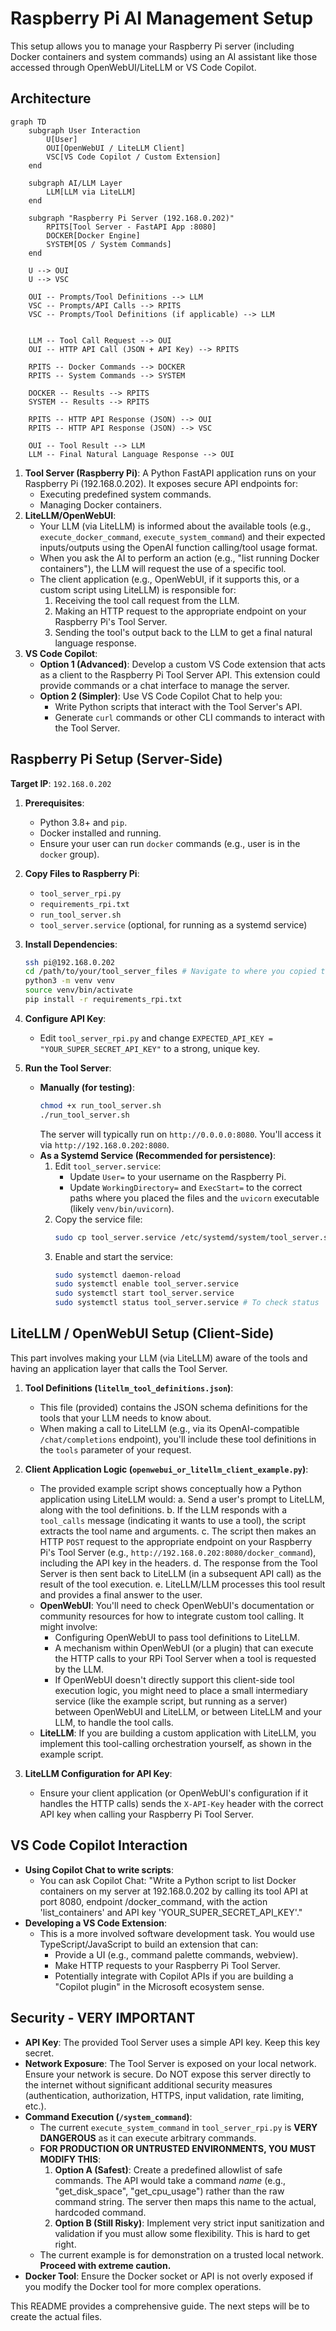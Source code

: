 # Raspberry Pi AI Management Setup

This setup allows you to manage your Raspberry Pi server (including Docker containers and system commands) using an AI assistant like those accessed through OpenWebUI/LiteLLM or VS Code Copilot.

## Architecture

```mermaid
graph TD
    subgraph User Interaction
        U[User]
        OUI[OpenWebUI / LiteLLM Client]
        VSC[VS Code Copilot / Custom Extension]
    end

    subgraph AI/LLM Layer
        LLM[LLM via LiteLLM]
    end

    subgraph "Raspberry Pi Server (192.168.0.202)"
        RPITS[Tool Server - FastAPI App :8080]
        DOCKER[Docker Engine]
        SYSTEM[OS / System Commands]
    end

    U --> OUI
    U --> VSC

    OUI -- Prompts/Tool Definitions --> LLM
    VSC -- Prompts/API Calls --> RPITS
    VSC -- Prompts/Tool Definitions (if applicable) --> LLM


    LLM -- Tool Call Request --> OUI
    OUI -- HTTP API Call (JSON + API Key) --> RPITS

    RPITS -- Docker Commands --> DOCKER
    RPITS -- System Commands --> SYSTEM

    DOCKER -- Results --> RPITS
    SYSTEM -- Results --> RPITS

    RPITS -- HTTP API Response (JSON) --> OUI
    RPITS -- HTTP API Response (JSON) --> VSC

    OUI -- Tool Result --> LLM
    LLM -- Final Natural Language Response --> OUI
```

1.  **Tool Server (Raspberry Pi)**: A Python FastAPI application runs on your Raspberry Pi (192.168.0.202). It exposes secure API endpoints for:
    *   Executing predefined system commands.
    *   Managing Docker containers.
2.  **LiteLLM/OpenWebUI**:
    *   Your LLM (via LiteLLM) is informed about the available tools (e.g., `execute_docker_command`, `execute_system_command`) and their expected inputs/outputs using the OpenAI function calling/tool usage format.
    *   When you ask the AI to perform an action (e.g., "list running Docker containers"), the LLM will request the use of a specific tool.
    *   The client application (e.g., OpenWebUI, if it supports this, or a custom script using LiteLLM) is responsible for:
        1.  Receiving the tool call request from the LLM.
        2.  Making an HTTP request to the appropriate endpoint on your Raspberry Pi's Tool Server.
        3.  Sending the tool's output back to the LLM to get a final natural language response.
3.  **VS Code Copilot**:
    *   **Option 1 (Advanced)**: Develop a custom VS Code extension that acts as a client to the Raspberry Pi Tool Server API. This extension could provide commands or a chat interface to manage the server.
    *   **Option 2 (Simpler)**: Use VS Code Copilot Chat to help you:
        *   Write Python scripts that interact with the Tool Server's API.
        *   Generate `curl` commands or other CLI commands to interact with the Tool Server.

## Raspberry Pi Setup (Server-Side)

**Target IP**: `192.168.0.202`

1.  **Prerequisites**:
    *   Python 3.8+ and `pip`.
    *   Docker installed and running.
    *   Ensure your user can run `docker` commands (e.g., user is in the `docker` group).

2.  **Copy Files to Raspberry Pi**:
    *   `tool_server_rpi.py`
    *   `requirements_rpi.txt`
    *   `run_tool_server.sh`
    *   `tool_server.service` (optional, for running as a systemd service)

3.  **Install Dependencies**:
    ```bash
    ssh pi@192.168.0.202
    cd /path/to/your/tool_server_files # Navigate to where you copied the files
    python3 -m venv venv
    source venv/bin/activate
    pip install -r requirements_rpi.txt
    ```

4.  **Configure API Key**:
    *   Edit `tool_server_rpi.py` and change `EXPECTED_API_KEY = "YOUR_SUPER_SECRET_API_KEY"` to a strong, unique key.

5.  **Run the Tool Server**:
    *   **Manually (for testing)**:
        ```bash
        chmod +x run_tool_server.sh
        ./run_tool_server.sh
        ```
        The server will typically run on `http://0.0.0.0:8080`. You'll access it via `http://192.168.0.202:8080`.
    *   **As a Systemd Service (Recommended for persistence)**:
        1.  Edit `tool_server.service`:
            *   Update `User=` to your username on the Raspberry Pi.
            *   Update `WorkingDirectory=` and `ExecStart=` to the correct paths where you placed the files and the `uvicorn` executable (likely `venv/bin/uvicorn`).
        2.  Copy the service file:
            ```bash
            sudo cp tool_server.service /etc/systemd/system/tool_server.service
            ```
        3.  Enable and start the service:
            ```bash
            sudo systemctl daemon-reload
            sudo systemctl enable tool_server.service
            sudo systemctl start tool_server.service
            sudo systemctl status tool_server.service # To check status
            ```

## LiteLLM / OpenWebUI Setup (Client-Side)

This part involves making your LLM (via LiteLLM) aware of the tools and having an application layer that calls the Tool Server.

1.  **Tool Definitions (`litellm_tool_definitions.json`)**:
    *   This file (provided) contains the JSON schema definitions for the tools that your LLM needs to know about.
    *   When making a call to LiteLLM (e.g., via its OpenAI-compatible `/chat/completions` endpoint), you'll include these tool definitions in the `tools` parameter of your request.

2.  **Client Application Logic (`openwebui_or_litellm_client_example.py`)**:
    *   The provided example script shows conceptually how a Python application using LiteLLM would:
        a.  Send a user's prompt to LiteLLM, along with the tool definitions.
        b.  If the LLM responds with a `tool_calls` message (indicating it wants to use a tool), the script extracts the tool name and arguments.
        c.  The script then makes an HTTP `POST` request to the appropriate endpoint on your Raspberry Pi's Tool Server (e.g., `http://192.168.0.202:8080/docker_command`), including the API key in the headers.
        d.  The response from the Tool Server is then sent back to LiteLLM (in a subsequent API call) as the result of the tool execution.
        e.  LiteLLM/LLM processes this tool result and provides a final answer to the user.
    *   **OpenWebUI**: You'll need to check OpenWebUI's documentation or community resources for how to integrate custom tool calling. It might involve:
        *   Configuring OpenWebUI to pass tool definitions to LiteLLM.
        *   A mechanism within OpenWebUI (or a plugin) that can execute the HTTP calls to your RPi Tool Server when a tool is requested by the LLM.
        *   If OpenWebUI doesn't directly support this client-side tool execution logic, you might need to place a small intermediary service (like the example script, but running as a server) between OpenWebUI and LiteLLM, or between LiteLLM and your LLM, to handle the tool calls.
    *   **LiteLLM**: If you are building a custom application with LiteLLM, you implement this tool-calling orchestration yourself, as shown in the example script.

3.  **LiteLLM Configuration for API Key**:
    *   Ensure your client application (or OpenWebUI's configuration if it handles the HTTP calls) sends the `X-API-Key` header with the correct API key when calling your Raspberry Pi Tool Server.

## VS Code Copilot Interaction

*   **Using Copilot Chat to write scripts**:
    *   You can ask Copilot Chat: "Write a Python script to list Docker containers on my server at 192.168.0.202 by calling its tool API at port 8080, endpoint /docker_command, with the action 'list_containers' and API key 'YOUR_SUPER_SECRET_API_KEY'."
*   **Developing a VS Code Extension**:
    *   This is a more involved software development task. You would use TypeScript/JavaScript to build an extension that can:
        *   Provide a UI (e.g., command palette commands, webview).
        *   Make HTTP requests to your Raspberry Pi Tool Server.
        *   Potentially integrate with Copilot APIs if you are building a "Copilot plugin" in the Microsoft ecosystem sense.

## Security - VERY IMPORTANT

*   **API Key**: The provided Tool Server uses a simple API key. Keep this key secret.
*   **Network Exposure**: The Tool Server is exposed on your local network. Ensure your network is secure. Do NOT expose this server directly to the internet without significant additional security measures (authentication, authorization, HTTPS, input validation, rate limiting, etc.).
*   **Command Execution (`/system_command`)**:
    *   The current `execute_system_command` in `tool_server_rpi.py` is **VERY DANGEROUS** as it can execute arbitrary commands.
    *   **FOR PRODUCTION OR UNTRUSTED ENVIRONMENTS, YOU MUST MODIFY THIS**:
        1.  **Option A (Safest)**: Create a predefined allowlist of safe commands. The API would take a command *name* (e.g., "get_disk_space", "get_cpu_usage") rather than the raw command string. The server then maps this name to the actual, hardcoded command.
        2.  **Option B (Still Risky)**: Implement very strict input sanitization and validation if you must allow some flexibility. This is hard to get right.
    *   The current example is for demonstration on a trusted local network. **Proceed with extreme caution.**
*   **Docker Tool**: Ensure the Docker socket or API is not overly exposed if you modify the Docker tool for more complex operations.

This README provides a comprehensive guide. The next steps will be to create the actual files.

